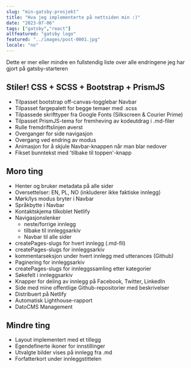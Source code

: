 ```yaml
---
slug: "min-gatsby-prosjekt"
title: "Hva jeg implementerte på nettsiden min :)"
date: "2023-07-06"
tags: ["gatsby","react"]
altfeatured: "gatsby logo"
featured: "../images/post-0001.jpg"
locale: "no"
---
```


Dette er mer eller mindre en fullstendig liste over alle endringene jeg har gjort på gatsby-starteren

## Stiler! CSS + SCSS + Bootstrap + PrismJS

- Tilpasset bootstrap off-canvas-togglebar Navbar
- Tilpasset fargepalett for begge temaer med .scss
- Tilpassede skrifttyper fra Google Fonts (Silkscreen & Courier Prime)
- Tilpasset PrismJS-tema for fremheving av kodeutdrag i .md-filer
- Rulle fremdriftslinjen øverst
- Overganger for side navigasjon
- Overgang ved endring av modus
- Animasjon for å skjule Navbar-knappen når man blar nedover
- Fikset bunntekst med 'tilbake til toppen'-knapp

## Moro ting

- Henter og bruker metadata på alle sider
- Oversettelser: EN, PL, NO (inkluderer ikke faktiske innlegg)
- Mørk/lys modus bryter i Navbar
- Språkbytte i Navbar
- Kontaktskjema tilkoblet Netlify
- Navigasjonslenker
  - neste/forrige innlegg
  - tilbake til innleggsarkiv
  - Navbar til alle sider
- createPages-slugs for hvert innlegg (.md-fil)
- createPages-slugs for innleggsarkiv
- kommentarseksjon under hvert innlegg med utterances (Github)
- Paginering for innleggsarkiv
- createPages-slugs for innleggssamling etter kategorier
- Søkefelt i innleggsarkiv
- Knapper for deling av innlegg på Facebook, Twitter, LinkedIn
- Side med mine offentlige Github-repositorier med beskrivelser
- Distribuert på Netlify
- Automatisk Lighthouse-rapport
- DatoCMS Management

## Mindre ting

- Layout implementert med et tillegg
- Egendefinerte ikoner for innstillinger
- Utvalgte bilder vises på innlegg fra .md
- Forfatterkort under innleggstittelen
